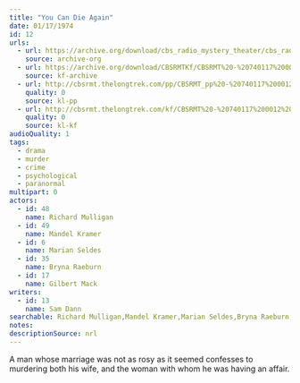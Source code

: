 ```yaml
---
title: "You Can Die Again"
date: 01/17/1974
id: 12
urls: 
  - url: https://archive.org/download/cbs_radio_mystery_theater/cbs_radio_mystery_theater-0001-0050.zip/cbs_radio_mystery_theater-0001-0050%2Fcbsrmt_0012_you_can_die_again.mp3
    source: archive-org
  - url: https://archive.org/download/CBSRMTKf/CBSRMT%20-%20740117%200012%20You%20Can%20Die%20Again_kf.mp3
    source: kf-archive
  - url: http://cbsrmt.thelongtrek.com/pp/CBSRMT_pp%20-%20740117%200012%20You%20Can%20Die%20Again.mp3
    quality: 0
    source: kl-pp
  - url: http://cbsrmt.thelongtrek.com/kf/CBSRMT%20-%20740117%200012%20You%20Can%20Die%20Again_kf.mp3
    quality: 0
    source: kl-kf
audioQuality: 1
tags: 
  - drama
  - murder
  - crime
  - psychological
  - paranormal
multipart: 0
actors:  
  - id: 48
    name: Richard Mulligan  
  - id: 49
    name: Mandel Kramer  
  - id: 6
    name: Marian Seldes  
  - id: 35
    name: Bryna Raeburn  
  - id: 17
    name: Gilbert Mack
writers:  
  - id: 13
    name: Sam Dann
searchable: Richard Mulligan,Mandel Kramer,Marian Seldes,Bryna Raeburn,Gilbert Mack Sam Dann
notes: 
descriptionSource: nrl
---
```

A man whose marriage was not as rosy as it seemed confesses to murdering both his wife, and the woman with whom he was having an affair.